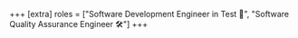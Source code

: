 +++
[extra]
roles = ["Software Development Engineer in Test 🚀", "Software Quality Assurance Engineer 🛠️"]
+++
